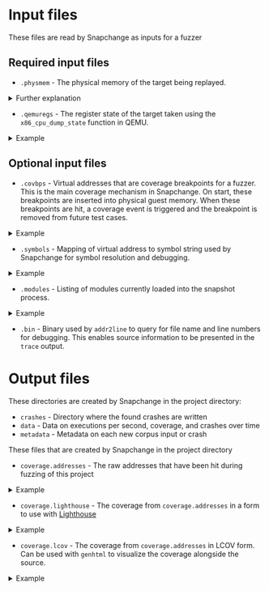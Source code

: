 # Input files

These files are read by Snapchange as inputs for a fuzzer

## Required input files

* `.physmem` - The physical memory of the target being replayed.

<details>
    <summary>Further explanation</summary>

This is a raw memory image such that byte at offset 0x1000 in the .physmem file represents the byte
at physical address 0x1000 in the original physical memory. 

</details>

* `.qemuregs` - The register state of the target taken using the `x86_cpu_dump_state` function in QEMU.

<details>
    <summary>Example</summary>

    RAX=00007fffffffef18 RBX=0000000000000000 RCX=0000000000000001 RDX=0000000000000006
    RSI=0000000000402031 RDI=00007fffffffef11 RBP=00007fffffffec10 RSP=00007fffffffebf0
    R8 =0000000000000000 R9 =000000000000003f R10=00007ffff7dcd3e0 R11=0000000000000000
    R12=00007fffffffed28 R13=0000000000401300 R14=0000000000000000 R15=00007ffff7ffd020
    RIP=0000000000401362 RFL=00000306 [-----P-] CPL=3 II=0 A20=1 SMM=0 HLT=0
    ES =0000 0000000000000000 00000000 00000000
    CS =0033 0000000000000000 ffffffff 00affb00 DPL=3 CS64 [-RA]
    SS =002b 0000000000000000 ffffffff 00cff300 DPL=3 DS   [-WA]
    DS =0000 0000000000000000 00000000 00000000
    FS =0000 00007ffff7fc05c0 00000000 00000000
    GS =0000 0000000000000000 00000000 00000000
    LDT=0000 0000000000000000 00000000 00008200 DPL=0 LDT
    TR =0040 fffffe0000003000 00004087 00008900 DPL=0 TSS64-avl
    GDT=     fffffe0000001000 0000007f
    IDT=     fffffe0000000000 00000fff
    CR0=80050033 CR2=00007f8814613610 CR3=00000000084be000 CR4=000006f0
    DR0=0000000000000000 DR1=0000000000000000 DR2=0000000000000000 DR3=0000000000000000 
    DR6=00000000ffff0ff0 DR7=0000000000000400
    CCS=0000000000000004 CCD=0000000000000000 CCO=EFLAGS
    EFER=0000000000000d01
    FCW=037f FSW=0000 [ST=0] FTW=00 MXCSR=00001f80
    FPR0=0000000000000000 0000 FPR1=0000000000000000 0000
    FPR2=0000000000000000 0000 FPR3=0000000000000000 0000
    FPR4=0000000000000000 0000 FPR5=0000000000000000 0000
    FPR6=0000000000000000 0000 FPR7=0000000000000000 0000
    XMM00=ffffff0000000000 ff00000000000000 XMM01=0101010000000000 01ffffffffffffff
    XMM02=0000000000000000 0000000000000000 XMM03=0000000000000000 0000000000000000
    XMM04=ffff0000000000ff 0000000000000000 XMM05=0000000000000000 0000000000000000
    XMM06=0000000000000000 0000000000000000 XMM07=0000000000000000 0000000000000000
    XMM08=0000000000000000 0000000000000000 XMM09=0000000000000000 0000000000000000
    XMM10=0000000000000000 0000000000000000 XMM11=0000000000000000 0000000000000000
    XMM12=0000000000000000 0000000000000000 XMM13=0000000000000000 0000000000000000
    XMM14=0000000000000000 0000000000000000 XMM15=0000000000000000 0000000000000000
    Code=e8 e8 dc fc ff ff 48 83 f8 00 0f 84 04 00 00 00 cc 0f 01 c1 <48> 8b 7d f0 e8 f5 fd ff ff 31 c0 48 83 c4 20 5d c3 66 2e 0f 1f 84 00 00 00 00 00 0f 1f 00
    APIC_BASE=fee00900
    EFER=d01
    STAR=23001000000000
    LSTAR=ffffffffa7800000
    CSTAR=ffffffffa78015a0
    SFMASK=257fd5
    KERNELGSBASE=ffff94f23dc00000
</details>

## Optional input files

* `.covbps` - Virtual addresses that are coverage breakpoints for a fuzzer. This is the main coverage mechanism in Snapchange.
On start, these breakpoints are inserted into physical guest memory. When these breakpoints are hit, a coverage event is triggered
and the breakpoint is removed from future test cases.

<details>
    <summary>Example</summary>

    0xdeadbeef
    deadbeef
    12341234
</details>

* `.symbols` - Mapping of virtual address to symbol string used by Snapchange for symbol resolution and debugging.

<details>
    <summary>Example</summary>

    [
        {"address": 0, "symbol": "fixed_percpu_data"}, 
        {"address": 4096, "symbol": "cpu_debug_store"}, 
        {"address": 8192, "symbol": "irq_stack_backing_store"}, 
        {"address": 24576, "symbol": "cpu_tss_rw"}, 
    ]
</details>

* `.modules` - Listing of modules currently loaded into the snapshot process.

<details>
    <summary>Example</summary>

    (Module Start, Module End, Module name)

    0x400000 0x405000 example1
    0x7ffff7dbe000 0x7ffff7fb2000 libc.so.6
    0x7ffff7fcb000 0x7ffff7fff000 ld-linux-x86-64.so.2
</details>

* `.bin` - Binary used by `addr2line` to query for file name and line numbers for debugging. This enables
source information to be presented in the `trace` output.

# Output files

These directories are created by Snapchange in the project directory:

* `crashes` - Directory where the found crashes are written
* `data` - Data on executions per second, coverage, and crashes over time
* `metadata` - Metadata on each new corpus input or crash

These files that are created by Snapchange in the project directory

* `coverage.addresses` - The raw addresses that have been hit during fuzzing of this project

<details>
    <summary>Example</summary>

    0x555555555090
    0x5555555551a9
    0x5555555551d0
    0x5555555551e3
</details>

* `coverage.lighthouse` - The coverage from `coverage.addresses` in a form to use with [Lighthouse](https://github.com/gaasedelen/lighthouse)

<details>
    <summary>Example</summary>

    example1+1090
    example1+11a9
    example1+11d0
    example1+11e3
    example1+11f6
</details>

* `coverage.lcov` - The coverage from `coverage.addresses` in LCOV form. Can be used with `genhtml` to visualize the coverage alongside the source.

<details>
    <summary>Example</summary>

    TN:
    SF:/home/ubuntu/snapchange-testing/examples/01_getpid/harness/example1.c
    DA:13,1
    DA:18,1
    DA:19,1
    DA:20,1
    DA:21,1
    DA:22,1
    DA:23,1
    DA:24,1
</details>
